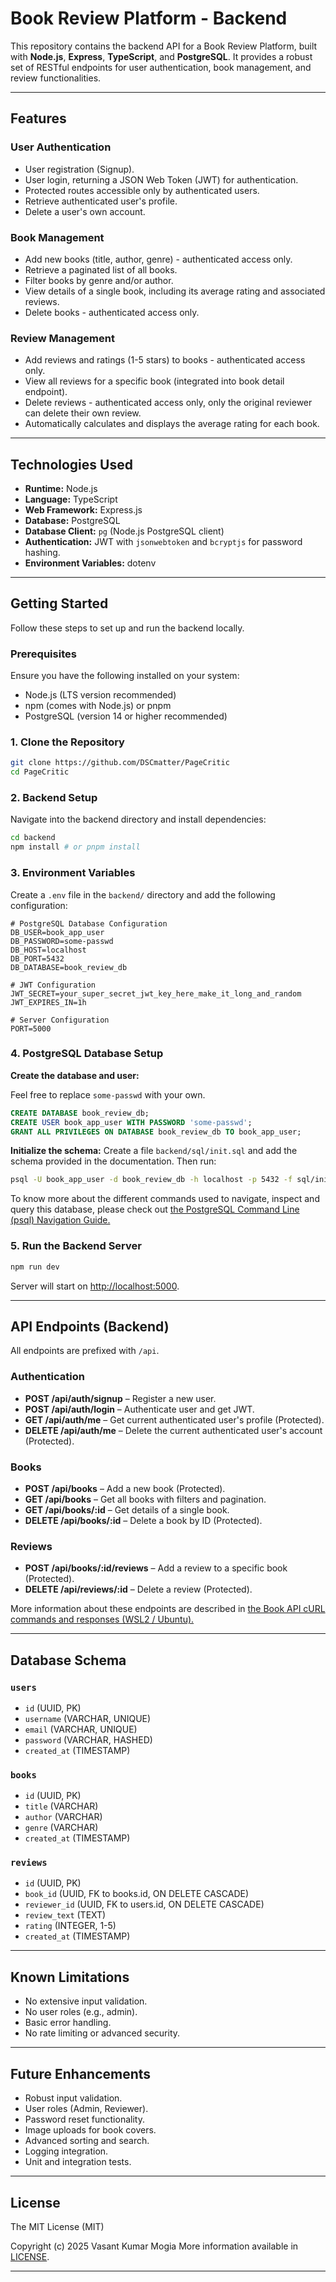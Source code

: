 # Book Review Platform - Backend

This repository contains the backend API for a Book Review Platform, built with **Node.js**, **Express**, **TypeScript**, and **PostgreSQL**. It provides a robust set of RESTful endpoints for user authentication, book management, and review functionalities.

---

## Features

### User Authentication

* User registration (Signup).
* User login, returning a JSON Web Token (JWT) for authentication.
* Protected routes accessible only by authenticated users.
* Retrieve authenticated user's profile.
* Delete a user's own account.

### Book Management

* Add new books (title, author, genre) - authenticated access only.
* Retrieve a paginated list of all books.
* Filter books by genre and/or author.
* View details of a single book, including its average rating and associated reviews.
* Delete books - authenticated access only.

### Review Management

* Add reviews and ratings (1-5 stars) to books - authenticated access only.
* View all reviews for a specific book (integrated into book detail endpoint).
* Delete reviews - authenticated access only, only the original reviewer can delete their own review.
* Automatically calculates and displays the average rating for each book.

---

## Technologies Used

* **Runtime:** Node.js
* **Language:** TypeScript
* **Web Framework:** Express.js
* **Database:** PostgreSQL
* **Database Client:** `pg` (Node.js PostgreSQL client)
* **Authentication:** JWT with `jsonwebtoken` and `bcryptjs` for password hashing.
* **Environment Variables:** dotenv

---

## Getting Started

Follow these steps to set up and run the backend locally.

### Prerequisites

Ensure you have the following installed on your system:

* Node.js (LTS version recommended)
* npm (comes with Node.js) or pnpm
* PostgreSQL (version 14 or higher recommended)

### 1. Clone the Repository

```bash
git clone https://github.com/DSCmatter/PageCritic
cd PageCritic
```

### 2. Backend Setup

Navigate into the backend directory and install dependencies:

```bash
cd backend
npm install # or pnpm install
```

### 3. Environment Variables

Create a `.env` file in the `backend/` directory and add the following configuration:

```env
# PostgreSQL Database Configuration
DB_USER=book_app_user
DB_PASSWORD=some-passwd
DB_HOST=localhost
DB_PORT=5432
DB_DATABASE=book_review_db

# JWT Configuration
JWT_SECRET=your_super_secret_jwt_key_here_make_it_long_and_random
JWT_EXPIRES_IN=1h

# Server Configuration
PORT=5000
```

### 4. PostgreSQL Database Setup

**Create the database and user:**

Feel free to replace `some-passwd` with your own.

```sql
CREATE DATABASE book_review_db;
CREATE USER book_app_user WITH PASSWORD 'some-passwd';
GRANT ALL PRIVILEGES ON DATABASE book_review_db TO book_app_user;
```

**Initialize the schema:**
Create a file `backend/sql/init.sql` and add the schema provided in the documentation. Then run:

```bash
psql -U book_app_user -d book_review_db -h localhost -p 5432 -f sql/init.sql
```

To know more about the different commands used to navigate, inspect and query this database, please check out [the PostgreSQL Command Line (psql) Navigation Guide.](psqlCMDs.md)

### 5. Run the Backend Server

```bash
npm run dev
```

Server will start on [http://localhost:5000](http://localhost:5000).

---

## API Endpoints (Backend)

All endpoints are prefixed with `/api`.

### Authentication

* **POST /api/auth/signup** – Register a new user.
* **POST /api/auth/login** – Authenticate user and get JWT.
* **GET /api/auth/me** – Get current authenticated user's profile (Protected).
* **DELETE /api/auth/me** – Delete the current authenticated user's account (Protected).

### Books

* **POST /api/books** – Add a new book (Protected).
* **GET /api/books** – Get all books with filters and pagination.
* **GET /api/books/\:id** – Get details of a single book.
* **DELETE /api/books/\:id** – Delete a book by ID (Protected).

### Reviews

* **POST /api/books/\:id/reviews** – Add a review to a specific book (Protected).
* **DELETE /api/reviews/\:id** – Delete a review (Protected).

More information about these endpoints are described in [the Book API cURL commands and responses (WSL2 / Ubuntu).](apiResponses.md)

---

## Database Schema

### `users`

* `id` (UUID, PK)
* `username` (VARCHAR, UNIQUE)
* `email` (VARCHAR, UNIQUE)
* `password` (VARCHAR, HASHED)
* `created_at` (TIMESTAMP)

### `books`

* `id` (UUID, PK)
* `title` (VARCHAR)
* `author` (VARCHAR)
* `genre` (VARCHAR)
* `created_at` (TIMESTAMP)

### `reviews`

* `id` (UUID, PK)
* `book_id` (UUID, FK to books.id, ON DELETE CASCADE)
* `reviewer_id` (UUID, FK to users.id, ON DELETE CASCADE)
* `review_text` (TEXT)
* `rating` (INTEGER, 1-5)
* `created_at` (TIMESTAMP)

---

## Known Limitations

* No extensive input validation.
* No user roles (e.g., admin).
* Basic error handling.
* No rate limiting or advanced security.

---

## Future Enhancements

* Robust input validation.
* User roles (Admin, Reviewer).
* Password reset functionality.
* Image uploads for book covers.
* Advanced sorting and search.
* Logging integration.
* Unit and integration tests.

---

## License

The MIT License (MIT)

Copyright (c) 2025 Vasant Kumar Mogia
More information available in [LICENSE](LICENSE).

---
